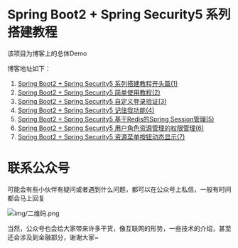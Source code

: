 # Spring Boot2 + Spring Security5 系列搭建教程
该项目为博客上的总体Demo

博客地址如下：

1. [Spring Boot2 + Spring Security5 系列搭建教程开头篇(1)](https://www.baidu.com)
2. [Spring Boot2 + Spring Security5 简单使用教程(2)](https://www.baidu.com)
3. [Spring Boot2 + Spring Security5 自定义登录验证(3)](https://www.baidu.com)
4. [Spring Boot2 + Spring Security5 记住我功能(4)](https://www.baidu.com)
5. [Spring Boot2 + Spring Security5 基于Redis的Spring Session管理(5)](https://www.baidu.com)
6. [Spring Boot2 + Spring Security5 用户角色资源管理的权限管理(6)](https://www.baidu.com)
7. [Spring Boot2 + Spring Security5 资源菜单按钮动态显示(7)](https://www.baidu.com)



# 联系公众号

可能会有些小伙伴有疑问或者遇到什么问题，都可以在公众号上私信，一般有时间都会马上回复

![img/二维码.png](https://github.com/it965/demo/blob/master/img/%E4%BA%8C%E7%BB%B4%E7%A0%81.png)


当然，公众号也会给大家带来许多干货，像互联网的形势，一些技术的介绍，甚至还会涉及到金融部分，谢谢大家~
